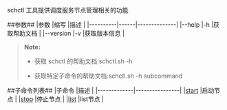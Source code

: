 schctl 工具提供调度服务节点管理相关的功能

##参数##
|参数      |缩写  |描述          |
|----------|------|--------------|
|--help    |-h    |获取帮助文档  |
|--version |-v    |获取版本信息  |
>  **Note:**
>
>  * 获取 schctl 的帮助文档:schctl.sh -h
>
>  * 获取特定子命令的帮助文档:schctl.sh -h subcommand

##子命令列表##
|子命令       |描述            |
|-------------|----------------|
|[start][start]        |启动节点        |
|[stop][stop]         |停止节点        |
|[list][list]        |list节点        |

[start]:Maintainance/Tools/Schctl/start.md
[stop]:Maintainance/Tools/Schctl/stop.md
[list]:Maintainance/Tools/Schctl/list.md
